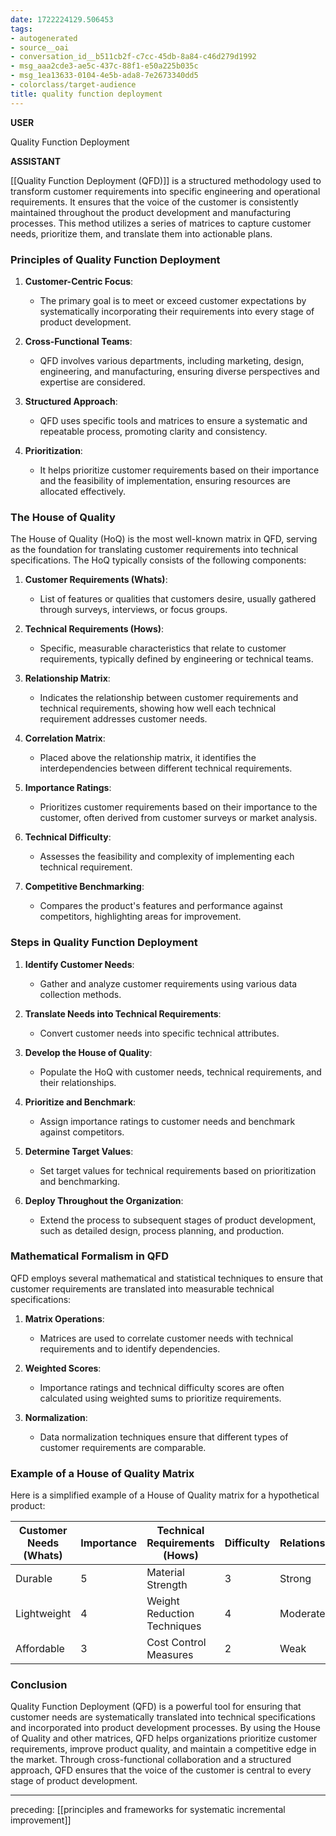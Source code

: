 ```yaml
---
date: 1722224129.506453
tags:
- autogenerated
- source__oai
- conversation_id__b511cb2f-c7cc-45db-8a84-c46d279d1992
- msg_aaa2cde3-ae5c-437c-88f1-e50a225b035c
- msg_1ea13633-0104-4e5b-ada8-7e2673340dd5
- colorclass/target-audience
title: quality function deployment
---
```


**USER**

Quality Function Deployment


**ASSISTANT**

[[Quality Function Deployment (QFD)]] is a structured methodology used to transform customer requirements into specific engineering and operational requirements. It ensures that the voice of the customer is consistently maintained throughout the product development and manufacturing processes. This method utilizes a series of matrices to capture customer needs, prioritize them, and translate them into actionable plans.

### Principles of Quality Function Deployment

1. **Customer-Centric Focus**:
   - The primary goal is to meet or exceed customer expectations by systematically incorporating their requirements into every stage of product development.

2. **Cross-Functional Teams**:
   - QFD involves various departments, including marketing, design, engineering, and manufacturing, ensuring diverse perspectives and expertise are considered.

3. **Structured Approach**:
   - QFD uses specific tools and matrices to ensure a systematic and repeatable process, promoting clarity and consistency.

4. **Prioritization**:
   - It helps prioritize customer requirements based on their importance and the feasibility of implementation, ensuring resources are allocated effectively.

### The House of Quality

The House of Quality (HoQ) is the most well-known matrix in QFD, serving as the foundation for translating customer requirements into technical specifications. The HoQ typically consists of the following components:

1. **Customer Requirements (Whats)**:
   - List of features or qualities that customers desire, usually gathered through surveys, interviews, or focus groups.

2. **Technical Requirements (Hows)**:
   - Specific, measurable characteristics that relate to customer requirements, typically defined by engineering or technical teams.

3. **Relationship Matrix**:
   - Indicates the relationship between customer requirements and technical requirements, showing how well each technical requirement addresses customer needs.

4. **Correlation Matrix**:
   - Placed above the relationship matrix, it identifies the interdependencies between different technical requirements.

5. **Importance Ratings**:
   - Prioritizes customer requirements based on their importance to the customer, often derived from customer surveys or market analysis.

6. **Technical Difficulty**:
   - Assesses the feasibility and complexity of implementing each technical requirement.

7. **Competitive Benchmarking**:
   - Compares the product's features and performance against competitors, highlighting areas for improvement.

### Steps in Quality Function Deployment

1. **Identify Customer Needs**:
   - Gather and analyze customer requirements using various data collection methods.

2. **Translate Needs into Technical Requirements**:
   - Convert customer needs into specific technical attributes.

3. **Develop the House of Quality**:
   - Populate the HoQ with customer needs, technical requirements, and their relationships.

4. **Prioritize and Benchmark**:
   - Assign importance ratings to customer needs and benchmark against competitors.

5. **Determine Target Values**:
   - Set target values for technical requirements based on prioritization and benchmarking.

6. **Deploy Throughout the Organization**:
   - Extend the process to subsequent stages of product development, such as detailed design, process planning, and production.

### Mathematical Formalism in QFD

QFD employs several mathematical and statistical techniques to ensure that customer requirements are translated into measurable technical specifications:

1. **Matrix Operations**:
   - Matrices are used to correlate customer needs with technical requirements and to identify dependencies.

2. **Weighted Scores**:
   - Importance ratings and technical difficulty scores are often calculated using weighted sums to prioritize requirements.

3. **Normalization**:
   - Data normalization techniques ensure that different types of customer requirements are comparable.

### Example of a House of Quality Matrix

Here is a simplified example of a House of Quality matrix for a hypothetical product:

| Customer Needs (Whats)  | Importance | Technical Requirements (Hows) | Difficulty | Relationship | Competitive Benchmarking |
|--------------------------|------------|------------------------------|------------|--------------|--------------------------|
| Durable                  | 5          | Material Strength            | 3          | Strong       | Better than competitors  |
| Lightweight              | 4          | Weight Reduction Techniques  | 4          | Moderate     | Comparable               |
| Affordable               | 3          | Cost Control Measures        | 2          | Weak         | Worse than competitors   |

### Conclusion

Quality Function Deployment (QFD) is a powerful tool for ensuring that customer needs are systematically translated into technical specifications and incorporated into product development processes. By using the House of Quality and other matrices, QFD helps organizations prioritize customer requirements, improve product quality, and maintain a competitive edge in the market. Through cross-functional collaboration and a structured approach, QFD ensures that the voice of the customer is central to every stage of product development.


---

preceding: [[principles and frameworks for systematic incremental improvement]]